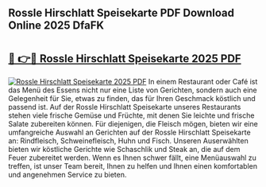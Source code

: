 ## Rossle Hirschlatt Speisekarte PDF Download Online 2025 DfaFK

# <h2><a href="http://gc91mp.nevu.top/?p=Rossle+Hirschlatt+Speisekarte">🔗 👉🔴 Rossle Hirschlatt Speisekarte 2025 PDF</a></h2>

[![Rossle Hirschlatt Speisekarte 2025 PDF](https://i.imgur.com/dBaPXMq.png)](http://gc91mp.nevu.top/?p=Rossle+Hirschlatt+Speisekarte)
In einem Restaurant oder Café ist das Menü des Essens nicht nur eine Liste von Gerichten, sondern auch eine Gelegenheit für Sie, etwas zu finden, das für Ihren Geschmack köstlich und passend ist. Auf der Rossle Hirschlatt Speisekarte unseres Restaurants stehen viele frische Gemüse und Früchte, mit denen Sie leichte und frische Salate zubereiten können. Für diejenigen, die Fleisch mögen, bieten wir eine umfangreiche Auswahl an Gerichten auf der Rossle Hirschlatt Speisekarte an: Rindfleisch, Schweinefleisch, Huhn und Fisch. Unseren Auserwählten bieten wir köstliche Gerichte wie Schaschlik und Steak an, die auf dem Feuer zubereitet werden. Wenn es Ihnen schwer fällt, eine Menüauswahl zu treffen, ist unser Team bereit, Ihnen zu helfen und Ihnen einen komfortablen und angenehmen Service zu bieten.
